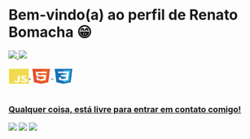 # Bem-vindo(a) ao perfil de Renato Bomacha 😁

 <div>
   <a href="https://github.com/RenatoBomacha">
   <img height="180em" src="https://github-readme-stats.vercel.app/api?username=RenatoBomacha&show_icons=true&theme=merkot&include_all_commits=true&count_private=true"/>
   <img height="180em" src="https://github-readme-stats.vercel.app/api/top-langs/?username=RenatoBomacha&layout=compact&langs_count=6&theme=merko"/>
</div>
    
<div style="display: inline_block"><br>
  <img align="center" alt="Js" height="30" width="40" src="https://raw.githubusercontent.com/devicons/devicon/master/icons/javascript/javascript-plain.svg">
  <img align="center" alt="HTML" height="30" width="40" src="https://raw.githubusercontent.com/devicons/devicon/master/icons/html5/html5-original.svg">
  <img align="center" alt="CSS" height="30" width="40" src="https://raw.githubusercontent.com/devicons/devicon/master/icons/css3/css3-original.svg">   
</div>
 
<br>
 
### Qualquer coisa, está livre para entrar em contato comigo!
 
<div> 
  <a href="https://instagram.com/renato_ruivo/" target="_blank"><img src="https://img.shields.io/badge/-Instagram-%23E4405F?style=for-the-badge&logo=instagram&logoColor=white" target="_blank"></a>
  <a href = "renatobomacha2002@gmail.com"><img src="https://img.shields.io/badge/-Gmail-%23333?style=for-the-badge&logo=gmail&logoColor=white" target="_blank"></a>
  <a href="https://www.linkedin.com/in/renato-bomacha-b187b11b3/" target="_blank"><img src="https://img.shields.io/badge/-LinkedIn-%230077B5?style=for-the-badge&logo=linkedin&logoColor=white" target="_blank"></a>
</div>
